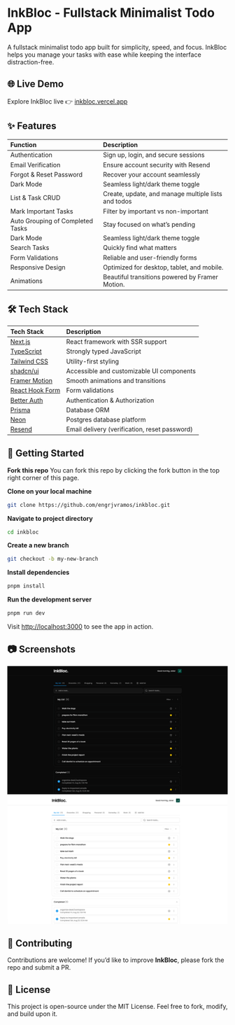 # InkBloc - Fullstack Minimalist Todo App

A fullstack minimalist todo app built for simplicity, speed, and focus. InkBloc helps you manage your tasks with ease while keeping the interface distraction-free.

## 🌐 Live Demo

Explore InkBloc live 👉 [inkbloc.vercel.app](https://inkbloc.vercel.app)

## ✨ Features

| Function                         | Description                                         |
| :------------------------------- | :-------------------------------------------------- |
| Authentication                   | Sign up, login, and secure sessions                 |
| Email Verification               | Ensure account security with Resend                 |
| Forgot & Reset Password          | Recover your account seamlessly                     |
| Dark Mode                        | Seamless light/dark theme toggle                    |
| List & Task CRUD                 | Create, update, and manage multiple lists and todos |
| Mark Important Tasks             | Filter by important vs non-important                |
| Auto Grouping of Completed Tasks | Stay focused on what’s pending                      |
| Dark Mode                        | Seamless light/dark theme toggle                    |
| Search Tasks                     | Quickly find what matters                           |
| Form Validations                 | Reliable and user-friendly forms                    |
| Responsive Design                | Optimized for desktop, tablet, and mobile.          |
| Animations                       | Beautiful transitions powered by Framer Motion.     |

## 🛠 Tech Stack

| Tech Stack                                      | Description                                   |
| :---------------------------------------------- | :-------------------------------------------- |
| [Next.js](https://nextjs.org/)                  | React framework with SSR support              |
| [TypeScript](https://www.typescriptlang.org/)   | Strongly typed JavaScript                     |
| [Tailwind CSS](https://tailwindcss.com/)        | Utility-first styling                         |
| [shadcn/ui](https://ui.shadcn.com/)             | Accessible and customizable UI components     |
| [Framer Motion](https://www.framer.com/motion/) | Smooth animations and transitions             |
| [React Hook Form](https://react-hook-form.com/) | Form validations                              |
| [Better Auth](https://better-auth.com/)         | Authentication & Authorization                |
| [Prisma](https://www.prisma.io/)                | Database ORM                                  |
| [Neon](https://neon.com/)                       | Postgres database platform                    |
| [Resend](https://resend.com/)                   | Email delivery (verification, reset password) |

## 🚀 Getting Started

**Fork this repo**
You can fork this repo by clicking the fork button in the top right corner of this page.

**Clone on your local machine**

```bash
git clone https://github.com/engrjvramos/inkbloc.git
```

**Navigate to project directory**

```bash
cd inkbloc
```

**Create a new branch**

```bash
git checkout -b my-new-branch
```

**Install dependencies**

```bash
pnpm install
```

**Run the development server**

```bash
pnpm run dev
```

Visit [http://localhost:3000](http://localhost:3000) to see the app in action.

## 📷 Screenshots

![](./screenshots/screenshot_1_dark.png)
![](./screenshots/screenshot_2_light.png)

## 🤝 Contributing

Contributions are welcome! If you’d like to improve **InkBloc**, please fork the repo and submit a PR.

## 📄 License

This project is open-source under the MIT License. Feel free to fork, modify, and build upon it.
